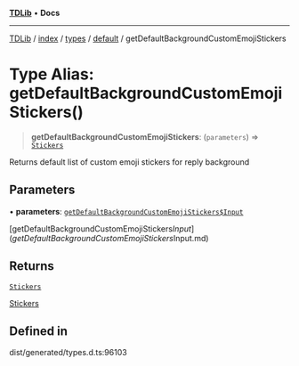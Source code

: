 [**TDLib**](../../../../../../README.md) • **Docs**

***

[TDLib](../../../../../../modules.md) / [index](../../../../../README.md) / [types](../../../README.md) / [default](../README.md) / getDefaultBackgroundCustomEmojiStickers

# Type Alias: getDefaultBackgroundCustomEmojiStickers()

> **getDefaultBackgroundCustomEmojiStickers**: (`parameters`) => [`Stickers`](Stickers-1.md)

Returns default list of custom emoji stickers for reply background

## Parameters

• **parameters**: [`getDefaultBackgroundCustomEmojiStickers$Input`](getDefaultBackgroundCustomEmojiStickers$Input.md)

[getDefaultBackgroundCustomEmojiStickers$Input](getDefaultBackgroundCustomEmojiStickers$Input.md)

## Returns

[`Stickers`](Stickers-1.md)

[Stickers](Stickers-1.md)

## Defined in

dist/generated/types.d.ts:96103
